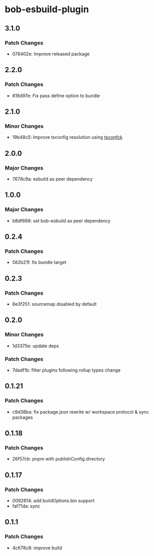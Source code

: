 # bob-esbuild-plugin

## 3.1.0

### Patch Changes

- 078402e: Improve released package

## 2.2.0

### Patch Changes

- 816d97e: Fix pass define option to bundle

## 2.1.0

### Minor Changes

- 19b48c5: Improve tsconfig resolution using [tsconfck](https://github.com/dominikg/tsconfck)

## 2.0.0

### Major Changes

- 7678c9a: esbuild as peer dependency

## 1.0.0

### Major Changes

- b8df666: set bob-esbuild as peer dependency

## 0.2.4

### Patch Changes

- 582b21f: fix bundle target

## 0.2.3

### Patch Changes

- 8e3f251: sourcemap disabled by default

## 0.2.0

### Minor Changes

- 1d3375e: update deps

### Patch Changes

- 7dadf1b: filter plugins following rollup types change

## 0.1.21

### Patch Changes

- c9d38ba: fix package.json rewrite w/ workspace protocol & sync packages

## 0.1.18

### Patch Changes

- 26f57cb: pnpm with publishConfig.directory

## 0.1.17

### Patch Changes

- 0092814: add buildOptions.bin support
- faf71da: sync

## 0.1.1

### Patch Changes

- 4c678c8: improve build
